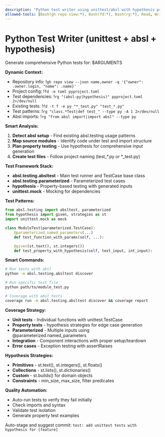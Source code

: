 ```yaml
---
description: "Python test writer using unittest/absl with hypothesis property testing"
allowed-tools: [Bash(gh repo view:*), Bash(fd:*), Bash(rg:*), Read, Write, TodoWrite, Grep, mcp__github__search_code]
---
```


# Python Test Writer (unittest + absl + hypothesis)

Generate comprehensive Python tests for: $ARGUMENTS

**Dynamic Context:**
- Repository info: !`gh repo view --json name,owner -q '{"owner": .owner.login, "name": .name}'`
- Project config: !`fd -e toml pyproject.toml`
- Test dependencies: !`rg "(absl-py|hypothesis)" pyproject.toml 2>/dev/null`
- Existing tests: !`fd -t f -e py "*_test.py" "test_*.py"`
- Test patterns: !`rg "class.*Test|def test_" --type py -A 1 2>/dev/null`
- Absl imports: !`rg "from absl import|import absl" --type py`

**Smart Analysis:**
1. **Detect absl setup** - Find existing absl.testing usage patterns
2. **Map source modules** - Identify code under test and import structure
3. **Plan property testing** - Use hypothesis for comprehensive input generation
4. **Create test files** - Follow project naming (test_*.py or *_test.py)

**Test Framework Stack:**
- **absl.testing.absltest** - Main test runner and TestCase base class
- **absl.testing.parameterized** - Parameterized test cases
- **hypothesis** - Property-based testing with generated inputs
- **unittest.mock** - Mocking for dependencies

**Test Patterns:**
```python
from absl.testing import absltest, parameterized
from hypothesis import given, strategies as st
import unittest.mock as mock

class ModuleTest(parameterized.TestCase):
    @parameterized.named_parameters(...)
    def test_function_with_params(self, ...):

    @given(st.text(), st.integers())
    def test_property_with_hypothesis(self, text_input, int_input):
```

**Smart Commands:**
```bash
# Run tests with absl
python -m absl.testing.absltest discover

# Run specific test file
python path/to/module_test.py

# Coverage with absl tests
coverage run -m absl.testing.absltest discover && coverage report
```

**Coverage Strategy:**
- **Unit tests** - Individual functions with unittest.TestCase
- **Property tests** - hypothesis strategies for edge case generation
- **Parameterized** - Multiple inputs using @parameterized.named_parameters
- **Integration** - Component interactions with proper setup/teardown
- **Error cases** - Exception testing with assertRaises

**Hypothesis Strategies:**
- **Primitives** - st.text(), st.integers(), st.floats()
- **Collections** - st.lists(), st.dictionaries()
- **Custom** - st.builds() for domain objects
- **Constraints** - min_size, max_size, filter predicates

**Quality Automation:**
- Auto-run tests to verify they fail initially
- Check imports and syntax
- Validate test isolation
- Generate property test examples

Auto-stage and suggest commit: `test: add unittest tests with hypothesis for [feature]`
